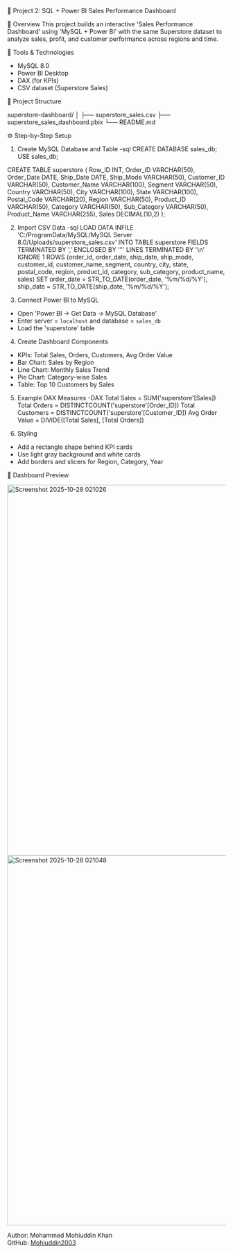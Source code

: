 🧩 Project 2: SQL + Power BI Sales Performance Dashboard

🎯 Overview
This project builds an interactive 'Sales Performance Dashboard' using 'MySQL + Power BI' with the same Superstore dataset to analyze sales, profit, and customer performance across regions and time.

🧰 Tools & Technologies
- MySQL 8.0
- Power BI Desktop
- DAX (for KPIs)
- CSV dataset (Superstore Sales)

📂 Project Structure

superstore-dashboard/
│
├── superstore_sales.csv
├── superstore_sales_dashboard.pbix
└── README.md


⚙️ Step-by-Step Setup

1. Create MySQL Database and Table
-sql
CREATE DATABASE sales_db;
USE sales_db;

CREATE TABLE superstore (
    Row_ID INT,
    Order_ID VARCHAR(50),
    Order_Date DATE,
    Ship_Date DATE,
    Ship_Mode VARCHAR(50),
    Customer_ID VARCHAR(50),
    Customer_Name VARCHAR(100),
    Segment VARCHAR(50),
    Country VARCHAR(50),
    City VARCHAR(100),
    State VARCHAR(100),
    Postal_Code VARCHAR(20),
    Region VARCHAR(50),
    Product_ID VARCHAR(50),
    Category VARCHAR(50),
    Sub_Category VARCHAR(50),
    Product_Name VARCHAR(255),
    Sales DECIMAL(10,2)
);

2. Import CSV Data
-sql
LOAD DATA INFILE 'C:/ProgramData/MySQL/MySQL Server 8.0/Uploads/superstore_sales.csv'
INTO TABLE superstore
FIELDS TERMINATED BY ','
ENCLOSED BY '"'
LINES TERMINATED BY '\n'
IGNORE 1 ROWS
(order_id, order_date, ship_date, ship_mode, customer_id, customer_name, segment, country, city, state, postal_code, region, product_id, category, sub_category, product_name, sales)
SET order_date = STR_TO_DATE(order_date, '%m/%d/%Y'),
    ship_date = STR_TO_DATE(ship_date, '%m/%d/%Y');

3. Connect Power BI to MySQL
- Open 'Power BI → Get Data → MySQL Database'
- Enter server = `localhost` and database = `sales_db`
- Load the 'superstore' table

4. Create Dashboard Components
- KPIs: Total Sales, Orders, Customers, Avg Order Value
- Bar Chart: Sales by Region
- Line Chart: Monthly Sales Trend
- Pie Chart: Category-wise Sales
- Table: Top 10 Customers by Sales

5. Example DAX Measures
-DAX
Total Sales = SUM('superstore'[Sales])
Total Orders = DISTINCTCOUNT('superstore'[Order_ID])
Total Customers = DISTINCTCOUNT('superstore'[Customer_ID])
Avg Order Value = DIVIDE([Total Sales], [Total Orders])

6. Styling
- Add a rectangle shape behind KPI cards
- Use light gray background and white cards
- Add borders and slicers for Region, Category, Year


📸 Dashboard Preview

<img width="1521" height="855" alt="Screenshot 2025-10-28 021026" src="https://github.com/user-attachments/assets/d0386f0e-f1d6-443b-a1a5-ccdab3fd49d2" />
<img width="1516" height="853" alt="Screenshot 2025-10-28 021048" src="https://github.com/user-attachments/assets/b9e8e647-6809-4dcb-acd0-a770a25a5aef" />



Author: Mohammed Mohiuddin Khan  
GitHub: [Mohiuddin2003](https://github.com/Mohiuddin2003)
